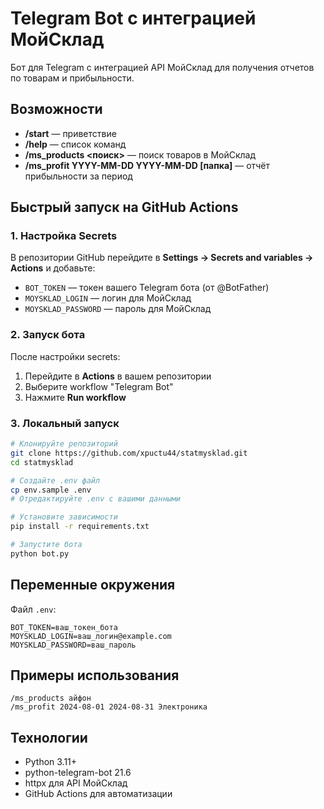 # Telegram Bot с интеграцией МойСклад

Бот для Telegram с интеграцией API МойСклад для получения отчетов по товарам и прибыльности.

## Возможности

- **/start** — приветствие
- **/help** — список команд
- **/ms_products <поиск>** — поиск товаров в МойСклад
- **/ms_profit YYYY-MM-DD YYYY-MM-DD [папка]** — отчёт прибыльности за период

## Быстрый запуск на GitHub Actions

### 1. Настройка Secrets

В репозитории GitHub перейдите в **Settings → Secrets and variables → Actions** и добавьте:

- `BOT_TOKEN` — токен вашего Telegram бота (от @BotFather)
- `MOYSKLAD_LOGIN` — логин для МойСклад
- `MOYSKLAD_PASSWORD` — пароль для МойСклад

### 2. Запуск бота

После настройки secrets:
1. Перейдите в **Actions** в вашем репозитории
2. Выберите workflow "Telegram Bot"
3. Нажмите **Run workflow**

### 3. Локальный запуск

```bash
# Клонируйте репозиторий
git clone https://github.com/xpuctu44/statmysklad.git
cd statmysklad

# Создайте .env файл
cp env.sample .env
# Отредактируйте .env с вашими данными

# Установите зависимости
pip install -r requirements.txt

# Запустите бота
python bot.py
```

## Переменные окружения

Файл `.env`:
```
BOT_TOKEN=ваш_токен_бота
MOYSKLAD_LOGIN=ваш_логин@example.com
MOYSKLAD_PASSWORD=ваш_пароль
```

## Примеры использования

```
/ms_products айфон
/ms_profit 2024-08-01 2024-08-31 Электроника
```

## Технологии

- Python 3.11+
- python-telegram-bot 21.6
- httpx для API МойСклад
- GitHub Actions для автоматизации



